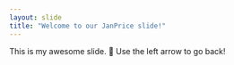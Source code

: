 ```yaml
---
layout: slide
title: "Welcome to our JanPrice slide!"
---
```

This is my awesome slide. :tada:
Use the left arrow to go back!
